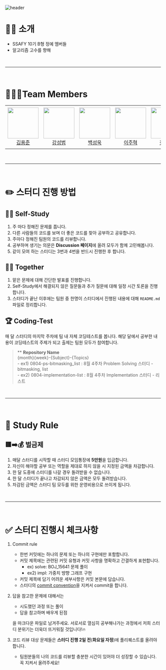 ![header](https://capsule-render.vercel.app/api?type=soft&color=timeGradient&height=350&section=header&text=Welcome!&fontSize=90&fontAlignY=50&desc=%20King%20of%20Algorithm&descAlign=65&descAlignY=65)

# **👨‍💻 소개**
- SSAFY 10기 B형 정예 멤버들
- 알고리즘 고수를 향해

<br>

---

<br>


# **🧑‍🤝‍🧑Team Members**
<table>
    <tr height="140px">
        <td align="center" width="130px">
            <a href="https://github.com/KimYongJun12"><img height="100px" width="100px" src="https://avatars.githubusercontent.com/u/97210866?s=400&v=4"/></a>
            <br />
            <a href="https://github.com/KimYongJun12">김용준</a>
        </td>
        <td align="center" width="130px">
            <a href="https://github.com/kang-seongbeom"><img height="100px" width="100px" src="https://avatars.githubusercontent.com/u/56289258?v=4"/></a>
            <br />
            <a href="https://github.com/kang-seongbeom">강성범</a>
        </td>
        <td align="center" width="130px">
            <a href="https://github.com/b9s2w6"><img height="100px" width="100px" src="https://avatars.githubusercontent.com/u/48309725?v=4"/></a>
            <br />
            <a href="https://github.com/b9s2w6">백성욱</a>
        </td>
        <td align="center" width="130px">
            <a href="https://github.com/godjuhyuk"><img height="100px" width="100px" src="https://avatars.githubusercontent.com/u/59328108?v=4"/></a>
            <br />
            <a href="https://github.com/godjuhyuk">이주혁</a>
        </td>
        <td align="center" width="130px">
            <a href="https://github.com/gunjoon98"><img height="100px" width="100px" src="https://avatars.githubusercontent.com/u/48176143?v=4"/></a>
            <br />
            <a href="https://github.com/gunjoon98">정건준</a>
        </td>
    </tr>
</table>

<br>

---

<br>

# **✏️ 스터디 진행 방법**

## 👩‍🎓 Self-Study
1. 주 마다 정해진 문제를 풉니다.
2. 다른 사람들의 코드를 보며 더 좋은 코드를 찾아 공부하고 공유합니다.
3. 주마다 정해진 팀원의 코드를 리뷰합니다.
4. 공부하며 생기는 의문은 **Discussion 페이지**에 올려 모두가 함께 고민해봅니다.
5. 같이 모여 하는 스터디는 3번과 4번을 반드시 진행한 후 합니다.

## 👨‍👩 Together
1. 맡은 문제에 대해 간단한 발표를 진행합니다.
2. Self-Study에서 해결되지 않은 질문들과 추가 질문에 대해 일정 시간 토론을 진행합니다.
3. 스터디가 끝난 이후에는 팀원 중 한명이 스터디에서 진행된 내용에 대해 `README.md` 파일로 정리합니다.

## 🏆 Coding-Test
매 달 스터디의 마지막 주차에 팀 내 자체 코딩테스트를 봅니다. 해당 달에서 공부한 내용이 코딩테스트의 주제가 되고 출제는 팀원 모두가 참여합니다.

> ** **Repository Name** <br>
    {month}{week}-{Subject}-{Topics} <br>
    - ex1) 0804-ps-bitmasking_list : 8월 4주차 Problem Solving 스터디 - bitmasking, list <br>
    - ex2) 0804-implementation-list : 8월 4주차 Implementation 스터디 - 리스트

<br>

---

<br>

# **📜 Study Rule**
## 🟥➡️💰 벌금제
1. 매달 스터디를 시작할 때 스터디 모임통장에 **5만원**을 입금합니다.
2. 자신이 해야할 공부 또는 역할을 제대로 하지 않을 시 지정된 금액을 차감합니다.
3. 한 달 도중에 스터디를 나갈 경우 돌려받을 수 없습니다.
4. 한 달 스터디가 끝나고 차감되지 않은 금액은 모두 돌려받습니다.
5. 차감된 금액은 스터디 팀 모두를 위한 운영비용으로 쓰이게 됩니다.

<br>

---

<br>

# ✅ 스터디 진행시 체크사항
1. Commit rule
    - 한번 커밋에는 하나의 문제 또는 하나의 구현에만 포함합니다.
    - 커밋 제목에는 관련된 커밋 유형과 커밋 사항을 명확하고 간결하게 표현합니다.
        - ex) solve: BOJ_15641 문제 풀이
        - ex2) impl: 가중치 뱡향 그래프 구현
    - 커밋 제목에 담기 어려운 세부사항은 커밋 본문에 담습니다.
    - 스터디의 [commit convention](https://github.com/SSAFY-Daejeon06-Pro-Study/.github/blob/main/informations/commit%20conventions.md)을 지켜서 commit을 합니다. 

2. 답을 참고한 문제에 대해서는

    - 시도했던 과정 또는 풀이
    - 답을 참고하며 배우게 된점

    을 마크다운 파일로 남겨주세요. 서로서로 열심히 공부해나가는 과정에서 저희 스터디 분위기는 더욱더 뜨거워질 것입니다!🔥 

3. 코드 리뷰 대상 문제들은 **스터디 진행 2일 전**&#40;**화요일 자정**&#41;에 풀리퀘스트를 올려야 합니다.
    - 팀원분들의 나의 코드를 리뷰할 충분한 시간이 있어야 더 성장할 수 있습니다. 꼭 지켜서 올려주세요!
    
